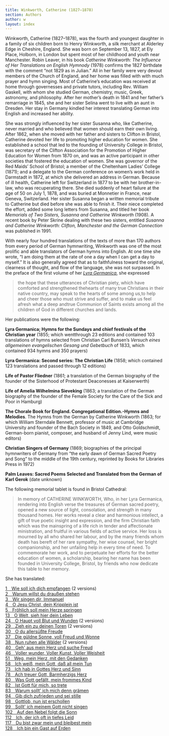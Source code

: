 ```yaml
---
title: Winkworth, Catherine (1827–1878)
section: Authors
author: w
layout: index
---
```


Winkworth, Catherine (1827–1878), was the fourth and youngest daughter in a family of six children born to Henry Winkworth, a silk merchant at Alderley Edge in Cheshire, England. She was born on September 13, 1827, at Ely Place, Holborn, in London but spent most of her childhood and youth near Manchester. Robin Leaver, in his book *Catherine Winkworth: The Influence of Her Translations on English Hymnody* (1978) confirms the 1827 birthdate with the comment “not 1829 as in Julian.” All in her family were very devout members of the Church of England, and her home was filled with with much prayer and hymn singing. Most of Catherine’s education was received at home through governesses and private tutors, including Rev. William Gaskell, with whom she studied German, chemistry, music, Greek, astronomy, and philosophy. After her mother’s death in 1841 and her father’s remarriage in 1845, she and her sister Selina went to live with an aunt in Dresden. Her stay in Germany kindled her interest translating German into English and increased her ability.

She was strongly influenced by her sister Susanna who, like Catherine, never married and who believed that women should earn their own living. After 1862, when she moved with her father and sisters to Clifton in Bristol, Catherine devoted her life to promoting higher education for women. She established a school that led to the founding of University College in Bristol, was secretary of the Clifton Association for the Promotion of Higher Education for Women from 1870 on, and was an active participant in other societies that fostered the education of women. She was governor of the Red Maids’ School of Bristol; a member of the Cheltenham Ladies’ College (1871); and a delegate to the German conference on women’s work held in Darmstadt in 1872, at which she delivered an address in German. Because of ill health, Catherine left for Switzerland in 1877 to be with her brother-in-law, who was recuperating there. She died suddenly of heart failure at the age of 50 on July 1, 1878, and was buried at Monnetier in France, near Geneva, Switzerland. Her sister Susanna began a written memorial tribute to Catherine but died before she was able to finish it. Their niece completed the effort, added some long letters from Susanna, and titled her book *Memorials of Two Sisters, Susanna and Catherine Winkworth* (1908). A recent book by Peter Skrine dealing with these two sisters, entitled *Susanna and Catherine Winkworth: Clifton, Manchester and the German Connection* was published in 1991.

With nearly four hundred translations of the texts of more than 170 authors from every period of German hymnwriting, Winkworth was one of the most prolific and able translators of German hymns into English. At one time she wrote, “I am doing them at the rate of one a day when I can get a day to myself.” It is also generally agreed that as to faithfulness toward the original, clearness of thought, and flow of the language, she was not surpassed. In the preface of the first volume of her [*Lyra Germanica*](/sources/lyra_germanica), she expressed

> the hope that these utterances of Christian piety, which have comforted and strengthened thehearts of many true Christians in their native country, may speak to the hearts of some among us,to help and cheer those who must strive and suffer, and to make us feel afresh what a deep andtrue Communion of Saints exists among all the children of God in different churches and lands.

Her publications were the following:

**Lyra Germanica; Hymns for the Sundays and chief festivals of the Christian year** (1855; which wentthrough 23 editions and contained 103 translations of hymns selected from Christian Carl Bunsen’s *Versuch eines allgemeinen evangelischen Gesang und Gebetbuch* of 1833, which contained 934 hymns and 350 prayers)

**Lyra Germanica: Second series: The Christian Life** (1858; which contained 123 translations and passed through 12 editions)

**Life of Pastor Fliedner** (1861; a translation of the German biography of the founder of the Sisterhood of Protestant Deaconesses at Kaiserwerth)

**Life of Amelia Wilhelmina Sieveking** (1863; a translation of the German biography of the founder of the Female Society for the Care of the Sick and Poor in Hamburg)

**The Chorale Book for England. Congregational Edition.-Hymns and Melodies**. The Hymns from the German by Catherine Winkworth (1863; for which William Sterndale Bennett, professor of music at Cambridge University and founder of the Bach Society in 1849, and Otto Goldschmidt, German-born pianist, composer, and husband of Jenny Lind, were music editors)

**Christian Singers of Germany** (1869; biographies of the principal hymnwriters of Germany from “the early dawn of German Sacred Poetry and Song” to the middle of the 19th century, reprinted by Books for Libraries Press in 1972)

**Palm Leaves: Sacred Poems Selected and Translated from the German of Karl Gerok** (date unknown)

The following memorial tablet is found in Bristol Cathedral:

> In memory of CATHERINE WINKWORTH, Who, in her Lyra Germanica, rendering into English verse the treasures of German sacred poetry, opened a new source of light, consolation, and strength in many thousand homes. Her works reveal a clear and harmonious intellect, a gift of true poetic insight and expression, and the firm Christian faith which was the mainspring of a life rich in tender and affectionate ministration, and fruitful in various fields of active service. Her loss is mourned by all who shared her labour, and by the many friends whom death has bereft of her rare sympathy, her wise counsel, her bright companionship, and her unfailing help in every time of need. To commemorate her work, and to perpetuate her efforts for the better education of women, a scholarship, bearing her name has been founded in University College, Bristol, by friends who now dedicate this table to her memory.



She has translated: 

[1&emsp;Wie soll ich dich empfangen](/hymns/001) (2 versions)  
[2&emsp;Warum willst du draußen stehen](/hymns/002)  
[3&emsp;Wir singen dir, Immanuel](/hymns/003)  
[4&emsp;O Jesu Christ, dein Kripplein ist](/hymns/004)  
[5&emsp;Fröhlich soll mein Herze springen](/hymns/005)  
[13&emsp;O Welt, sieh hier dein Leben](/hymns/013)  
[24&emsp;O Haupt voll Blut und Wunden](/hymns/024) (2 versions)  
[29&emsp;Zieh ein zu deinen Toren](/hymns/029) (2 versions)  
[30&emsp;O du allersüßte Freude](/hymns/030)  
[37&emsp;Die güldne Sonne, voll Freud und Wonne](/hymns/037)  
[38&emsp;Nun ruhen alle Wälder](/hymns/038) (2 versions)  
[40&emsp;Geh' aus mein Herz und suche Freud](/hymns/040)  
[46&emsp;Voller wunder, Voller Kunst, Voller Weisheit](/hymns/046)  
[51&emsp;Weg, mein Herz, mit den Gedanken](/hymns/051)  
[58&emsp;Ich weiß, mein Gott, daß all mein Tun](/hymns/058)  
[73&emsp;Ich hab in Gottes Herz und Sinn](/hymns/073)  
[78&emsp;Ach treuer Gott, Barmherzigs Herz](/hymns/078)  
[80&emsp;Was Gott gefällt, mein frommes Kind](/hymns/080)  
[82&emsp;Ist Gott für mich, so trete](/hymns/082)  
[83&emsp;Warum sollt' ich mich denn grämen](/hymns/083)  
[94&emsp;Gib dich zufrieden und sei stille](/hymns/094)  
[98&emsp;Gottlob, nun ist erschollen](/hymns/098)  
[99&emsp;Sollt' ich meinem Gott nicht singen](/hymns/099)  
[102&emsp;Auf den Nebel folgt die Sonn](/hymns/102)  
[112&emsp;Ich, der ich oft in tiefes Leid](/hymns/112)  
[117&emsp;Du bist zwar mein und bleibest mein](/hymns/117)  
[128 Ich bin ein Gast auf Erden](/hymns/128)  

